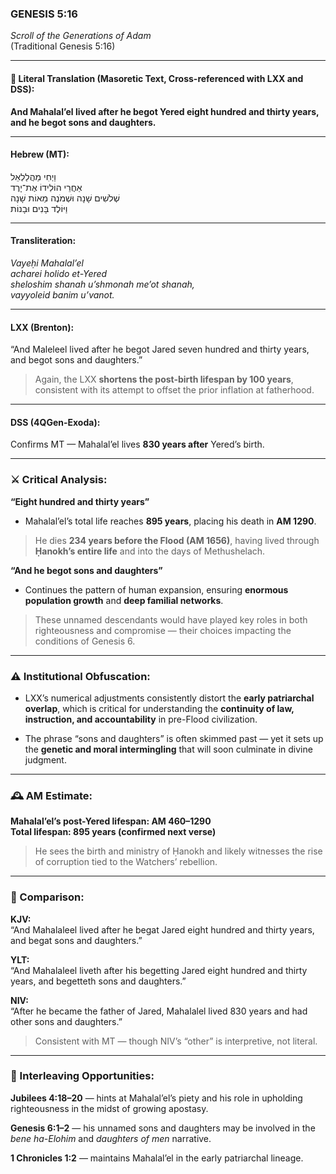 ### **GENESIS 5:16**

_Scroll of the Generations of Adam_  
(Traditional Genesis 5:16)

---

#### 📜 Literal Translation (Masoretic Text, Cross-referenced with LXX and DSS):

**And Mahalal’el lived after he begot Yered eight hundred and thirty years, and he begot sons and daughters.**

---

#### Hebrew (MT):

וַיְחִי מַהֲלַלְאֵל  
אַחֲרֵי הוֹלִידוֹ אֶת־יָרֶד  
שְׁלֹשִׁים שָׁנָה וּשְׁמֹנֶה מֵאוֹת שָׁנָה  
וַיּוֹלֶד בָּנִים וּבָנוֹת

---

#### Transliteration:

_Vayeḥi Mahalal’el  
acharei holido et-Yered  
sheloshim shanah u’shmonah me’ot shanah,  
vayyoleid banim u’vanot._

---

#### LXX (Brenton):

“And Maleleel lived after he begot Jared seven hundred and thirty years, and begot sons and daughters.”

> Again, the LXX **shortens the post-birth lifespan by 100 years**, consistent with its attempt to offset the prior inflation at fatherhood.

---

#### DSS (4QGen-Exoda):

Confirms MT — Mahalal’el lives **830 years after** Yered’s birth.

---

### ⚔️ Critical Analysis:

**“Eight hundred and thirty years”**

- Mahalal’el’s total life reaches **895 years**, placing his death in **AM 1290**.
    

> He dies **234 years before the Flood (AM 1656)**, having lived through **Ḥanokh’s entire life** and into the days of Methushelach.

**“And he begot sons and daughters”**

- Continues the pattern of human expansion, ensuring **enormous population growth** and **deep familial networks**.
    

> These unnamed descendants would have played key roles in both righteousness and compromise — their choices impacting the conditions of Genesis 6.

---

### ⚠️ Institutional Obfuscation:

- LXX’s numerical adjustments consistently distort the **early patriarchal overlap**, which is critical for understanding the **continuity of law, instruction, and accountability** in pre-Flood civilization.
    
- The phrase “sons and daughters” is often skimmed past — yet it sets up the **genetic and moral intermingling** that will soon culminate in divine judgment.
    

---

### 🕰️ AM Estimate:

**Mahalal’el’s post-Yered lifespan: AM 460–1290**  
**Total lifespan: 895 years (confirmed next verse)**

> He sees the birth and ministry of Ḥanokh and likely witnesses the rise of corruption tied to the Watchers’ rebellion.

---

### 📖 Comparison:

**KJV:**  
“And Mahalaleel lived after he begat Jared eight hundred and thirty years, and begat sons and daughters.”

**YLT:**  
“And Mahalaleel liveth after his begetting Jared eight hundred and thirty years, and begetteth sons and daughters.”

**NIV:**  
“After he became the father of Jared, Mahalalel lived 830 years and had other sons and daughters.”

> Consistent with MT — though NIV’s “other” is interpretive, not literal.

---

### 🔗 Interleaving Opportunities:

**Jubilees 4:18–20** — hints at Mahalal’el’s piety and his role in upholding righteousness in the midst of growing apostasy.

**Genesis 6:1–2** — his unnamed sons and daughters may be involved in the _bene ha-Elohim_ and _daughters of men_ narrative.

**1 Chronicles 1:2** — maintains Mahalal’el in the early patriarchal lineage.